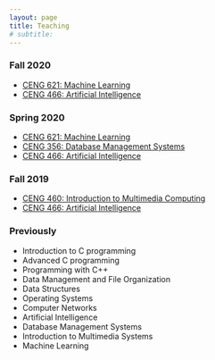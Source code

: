 ```yaml
---
layout: page
title: Teaching
# subtitle: 
---
```


### Fall 2020
- [CENG 621: Machine Learning](http://ceng621.cankaya.edu.tr/)
- [CENG 466: Artificial Intelligence](http://ceng466.cankaya.edu.tr/)

### Spring 2020
- [CENG 621: Machine Learning](http://ceng621.cankaya.edu.tr/)
- [CENG 356: Database Management Systems](http://ceng356.cankaya.edu.tr/)
- [CENG 466: Artificial Intelligence](http://ceng466.cankaya.edu.tr/)

### Fall 2019
- [CENG 460: Introduction to Multimedia Computing](http://ceng460.cankaya.edu.tr)
- [CENG 466: Artificial Intelligence](http://ceng466.cankaya.edu.tr/)

### Previously
- Introduction to C programming
- Advanced C programming
- Programming with C++
- Data Management and File Organization
- Data Structures
- Operating Systems
- Computer Networks
- Artificial Intelligence
- Database Management Systems
- Introduction to Multimedia Systems
- Machine Learning
